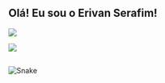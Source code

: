 ## Olá! Eu sou o Erivan Serafim!
<img src="https://github-readme-stats.vercel.app/api/top-langs/?username=e-serafim&theme=blue-green">

<a href="https://www.linkedin.com/in/erivan-fernandes/"><img src="https://img.shields.io/badge/LinkedIn-0077B5?style=for-the-badge&logo=linkedin&logoColor=white"></a>
##

<div>
  <picture>
    <source media="(prefers-color-scheme: dark)" srcset="https://github.com/e-serafim/e-serafim/blob/output/github-contribution-grid-snake-dark.svg">
    <source media="(prefers-color-scheme: light)" srcset="https://github.com/e-serafim/e-serafim/blob/output/github-contribution-grid-snake.svg">
    <img alt="Snake" src="">
  </picture>
</div>
